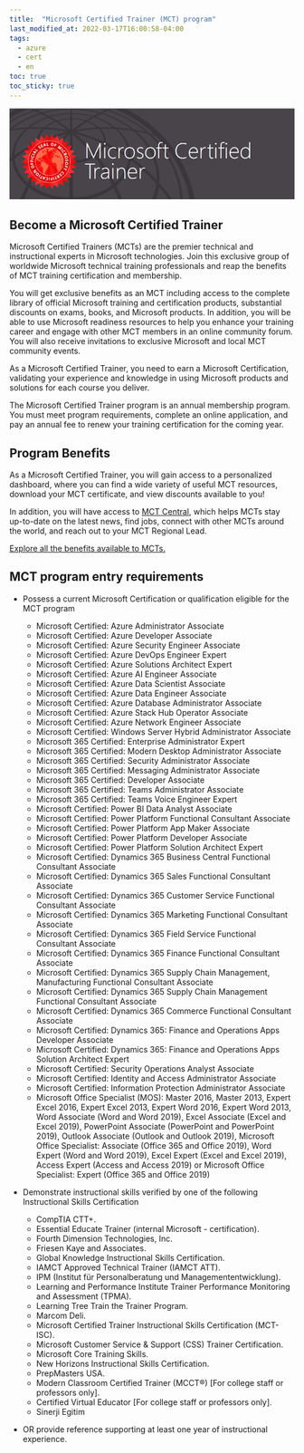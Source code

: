 ```yaml
---
title:  "Microsoft Certified Trainer (MCT) program"
last_modified_at: 2022-03-17T16:00:58-04:00
tags:
  - azure
  - cert
  - en
toc: true
toc_sticky: true
---
```


[![](/assets/images/posts/2022-03-17-mct.png)](https://csc.docs.microsoft.com/ignite/registration/fall2021)

## Become a Microsoft Certified Trainer

Microsoft Certified Trainers (MCTs) are the premier technical and instructional experts in Microsoft technologies. Join this exclusive group of worldwide Microsoft technical training professionals and reap the benefits of MCT training certification and membership.

You will get exclusive benefits as an MCT including access to the complete library of official Microsoft training and certification products, substantial discounts on exams, books, and Microsoft products. In addition, you will be able to use Microsoft readiness resources to help you enhance your training career and engage with other MCT members in an online community forum. You will also receive invitations to exclusive Microsoft and local MCT community events.

As a Microsoft Certified Trainer, you need to earn a Microsoft Certification, validating your experience and knowledge in using Microsoft products and solutions for each course you deliver.

The Microsoft Certified Trainer program is an annual membership program. You must meet program requirements, complete an online application, and pay an annual fee to renew your training certification for the coming year.

## Program Benefits

As a Microsoft Certified Trainer, you will gain access to a personalized dashboard, where you can find a wide variety of useful MCT resources, download your MCT certificate, and view discounts available to you!

In addition, you will have access to [MCT Central](https://www.microsoft.com/en-us/learning/mct-central.aspx), which helps MCTs stay up-to-date on the latest news, find jobs, connect with other MCTs around the world, and reach out to your MCT Regional Lead.

[Explore all the benefits available to MCTs.](https://query.prod.cms.rt.microsoft.com/cms/api/am/binary/RE23o0Z)

## MCT program entry requirements

 - Possess a current Microsoft Certification or qualification eligible for the MCT program
     * Microsoft Certified: Azure Administrator Associate
     * Microsoft Certified: Azure Developer Associate
     * Microsoft Certified: Azure Security Engineer Associate
     * Microsoft Certified: Azure DevOps Engineer Expert
     * Microsoft Certified: Azure Solutions Architect Expert
     * Microsoft Certified: Azure AI Engineer Associate
     * Microsoft Certified: Azure Data Scientist Associate
     * Microsoft Certified: Azure Data Engineer Associate
     * Microsoft Certified: Azure Database Administrator Associate
     * Microsoft Certified: Azure Stack Hub Operator Associate
     * Microsoft Certified: Azure Network Engineer Associate
     * Microsoft Certified: Windows Server Hybrid Administrator Associate
     * Microsoft 365 Certified: Enterprise Administrator Expert
     * Microsoft 365 Certified: Modern Desktop Administrator Associate
     * Microsoft 365 Certified: Security Administrator Associate
     * Microsoft 365 Certified: Messaging Administrator Associate
     * Microsoft 365 Certified: Developer Associate
     * Microsoft 365 Certified: Teams Administrator Associate
     * Microsoft 365 Certified: Teams Voice Engineer Expert
     * Microsoft Certified: Power BI Data Analyst Associate
     * Microsoft Certified: Power Platform Functional Consultant Associate
     * Microsoft Certified: Power Platform App Maker Associate
     * Microsoft Certified: Power Platform Developer Associate
     * Microsoft Certified: Power Platform Solution Architect Expert
     * Microsoft Certified: Dynamics 365 Business Central Functional Consultant Associate
     * Microsoft Certified: Dynamics 365 Sales Functional Consultant Associate
     * Microsoft Certified: Dynamics 365 Customer Service Functional Consultant Associate
     * Microsoft Certified: Dynamics 365 Marketing Functional Consultant Associate
     * Microsoft Certified: Dynamics 365 Field Service Functional Consultant Associate
     * Microsoft Certified: Dynamics 365 Finance Functional Consultant Associate
     * Microsoft Certified: Dynamics 365 Supply Chain Management, Manufacturing Functional Consultant Associate
     * Microsoft Certified: Dynamics 365 Supply Chain Management Functional Consultant Associate
     * Microsoft Certified: Dynamics 365 Commerce Functional Consultant Associate
     * Microsoft Certified: Dynamics 365: Finance and Operations Apps Developer Associate
     * Microsoft Certified: Dynamics 365: Finance and Operations Apps Solution Architect Expert
     * Microsoft Certified: Security Operations Analyst Associate
     * Microsoft Certified: Identity and Access Administrator Associate
     * Microsoft Certified: Information Protection Administrator Associate
     * Microsoft Office Specialist (MOS): Master 2016, Master 2013, Expert Excel 2016, Expert Excel 2013, Expert Word 2016, Expert Word 2013, Word Associate (Word and Word 2019), Excel Associate (Excel and Excel 2019), PowerPoint Associate (PowerPoint and PowerPoint 2019), Outlook Associate (Outlook and Outlook 2019), Microsoft Office Specialist: Associate (Office 365 and Office 2019), Word Expert (Word and Word 2019), Excel Expert (Excel and Excel 2019), Access Expert (Access and Access 2019) or Microsoft Office Specialist: Expert (Office 365 and Office 2019)

 - Demonstrate instructional skills verified by one of the following Instructional Skills Certification
     * CompTIA CTT+.
     * Essential Educate Trainer (internal Microsoft - certification).
     * Fourth Dimension Technologies, Inc.
     * Friesen Kaye and Associates.
     * Global Knowledge Instructional Skills Certification.
     * IAMCT Approved Technical Trainer (IAMCT ATT).
     * IPM (Institut für Personalberatung und Managemententwicklung).
     * Learning and Performance Institute Trainer Performance Monitoring and Assessment (TPMA).
     * Learning Tree Train the Trainer Program.
     * Marcom Deli.
     * Microsoft Certified Trainer Instructional Skills Certification (MCT-ISC).
     * Microsoft Customer Service & Support (CSS) Trainer Certification.
     * Microsoft Core Training Skills.
     * New Horizons Instructional Skills Certification.
     * PrepMasters USA.
     * Modern Classroom Certified Trainer (MCCT®) [For college staff or professors only].
     * Certified Virtual Educator [For college staff or professors only].
     * Sinerji Egitim
- OR provide reference supporting at least one year of instructional experience.

<div data-iframe-width="300" data-iframe-height="270" data-share-badge-id="148f77a0-2b8e-42fe-b397-4774d5333e9b" data-share-badge-host="https://www.credly.com"></div><script type="text/javascript" async src="//cdn.credly.com/assets/utilities/embed.js"></script>
